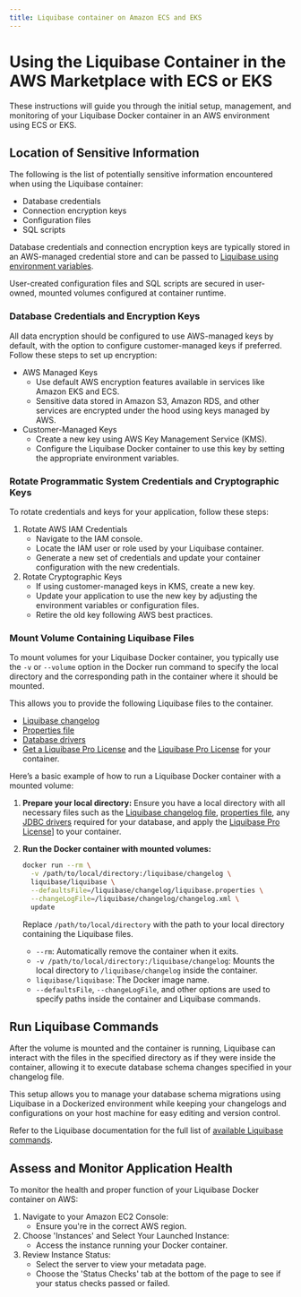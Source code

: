 ```yaml
---
title: Liquibase container on Amazon ECS and EKS
---
```


# Using the Liquibase Container in the AWS Marketplace with ECS or EKS

These instructions will guide you through the initial setup, management, and monitoring of your Liquibase Docker container in an AWS environment using ECS or EKS.

## Location of Sensitive Information

The following is the list of potentially sensitive information encountered when using the Liquibase container:

* Database credentials
* Connection encryption keys
* Configuration files
* SQL scripts

Database credentials and connection encryption keys are typically stored in an AWS-managed credential store and can be passed to [Liquibase using environment variables](https://docs.liquibase.com/concepts/connections/liquibase-environment-variables.html).

User-created configuration files and SQL scripts are secured in user-owned, mounted volumes configured at container runtime.

### Database Credentials and Encryption Keys

All data encryption should be configured to use AWS-managed keys by default, with the option to configure customer-managed keys if preferred. Follow these steps to set up encryption:

* AWS Managed Keys
    * Use default AWS encryption features available in services like Amazon EKS and ECS.
    * Sensitive data stored in Amazon S3, Amazon RDS, and other services are encrypted under the hood using keys managed by AWS.
* Customer-Managed Keys
    * Create a new key using AWS Key Management Service (KMS).
    * Configure the Liquibase Docker container to use this key by setting the appropriate environment variables.

### Rotate Programmatic System Credentials and Cryptographic Keys

To rotate credentials and keys for your application, follow these steps:

1. Rotate AWS IAM Credentials
    * Navigate to the IAM console.
    * Locate the IAM user or role used by your Liquibase container.
    * Generate a new set of credentials and update your container configuration with the new credentials.
2. Rotate Cryptographic Keys
    * If using customer-managed keys in KMS, create a new key.
    * Update your application to use the new key by adjusting the environment variables or configuration files.
    * Retire the old key following AWS best practices.
    
### Mount Volume Containing Liquibase Files

To mount volumes for your Liquibase Docker container, you typically use the `-v` or `--volume` option in the Docker run command to specify the local directory and the corresponding path in the container where it should be mounted.

This allows you to provide the following Liquibase files to the container.

* [Liquibase changelog](https://docs.liquibase.com/concepts/changelogs/home.html)
* [Properties file](https://docs.liquibase.com/concepts/connections/creating-config-properties.html)
* [Database drivers](https://docs.liquibase.com/workflows/liquibase-community/adding-and-updating-liquibase-drivers.html)
* [Get a Liquibase Pro License](https://www.liquibase.com/trial) and the [Liquibase Pro License](https://docs.liquibase.com/workflows/liquibase-pro/how-to-apply-your-liquibase-pro-license-key.html#sql_example) for your container.

Here’s a basic example of how to run a Liquibase Docker container with a mounted volume:

1. **Prepare your local directory:** Ensure you have a local directory with all necessary files such as the [Liquibase changelog file](https://docs.liquibase.com/concepts/changelogs/home.html), [properties file](https://docs.liquibase.com/concepts/connections/creating-config-properties.html), any [JDBC drivers](https://docs.liquibase.com/workflows/liquibase-community/adding-and-updating-liquibase-drivers.html) required for your database, and apply the [Liquibase Pro License](https://docs.liquibase.com/workflows/liquibase-pro/how-to-apply-your-liquibase-pro-license-key.html#sql_example)] to your container.

2. **Run the Docker container with mounted volumes:**

     ```bash
     docker run --rm \
       -v /path/to/local/directory:/liquibase/changelog \
       liquibase/liquibase \
       --defaultsFile=/liquibase/changelog/liquibase.properties \
       --changeLogFile=/liquibase/changelog/changelog.xml \
       update
     ```

     Replace `/path/to/local/directory` with the path to your local directory containing the Liquibase files.

     - `--rm`: Automatically remove the container when it exits.
     - `-v /path/to/local/directory:/liquibase/changelog`: Mounts the local directory to `/liquibase/changelog` inside the container.
     - `liquibase/liquibase`: The Docker image name.
     - `--defaultsFile`, `--changeLogFile`, and other options are used to specify paths inside the container and Liquibase commands.


## Run Liquibase Commands

After the volume is mounted and the container is running, Liquibase can interact with the files in the specified directory as if they were inside the container, allowing it to execute database schema changes specified in your changelog file.

This setup allows you to manage your database schema migrations using Liquibase in a Dockerized environment while keeping your changelogs and configurations on your host machine for easy editing and version control.

Refer to the Liquibase documentation for the full list of [available Liquibase commands](https://docs.liquibase.com/commands/home.html).

## Assess and Monitor Application Health
To monitor the health and proper function of your Liquibase Docker container on AWS:

1. Navigate to your Amazon EC2 Console:
    * Ensure you're in the correct AWS region.
2. Choose 'Instances' and Select Your Launched Instance:
    * Access the instance running your Docker container.
3. Review Instance Status:
    * Select the server to view your metadata page.
    * Choose the 'Status Checks' tab at the bottom of the page to see if your status checks passed or failed.



